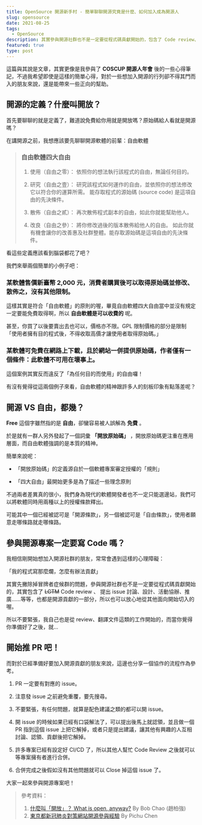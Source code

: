 ```yaml
---
title: OpenSource 開源新手村 - 簡單聊聊開源究竟是什麼、如何加入成為開源人
slug: opensource
date: 2021-08-25
tags:
  - OpenSource
description: 其實參與開源社群也不是一定要從程式碼貢獻開始的，包含了 Code review、提出 issue 討論、設計、活動協辦、推廣...等等，也都是開源貢獻的一部分，所以也可以放心地從其他面向開始切入的喔
featured: true
type: post
---
```


這篇與其說是文章，其實更像是我參與了 **COSCUP 開源人年會** 後的一些心得筆記，不過我希望即使是這樣的簡單心得，對於一些想加入開源的行列卻不得其門而入的朋友來說，還是能帶來一些正向的幫助。

## 開源的定義？什麼叫開放？

首先要聊聊的就是定義了，難道說免費給你用就是開放嗎？原始碼給人看就是開源嗎？

在講開源之前，我想應該要先聊聊開源軟體的前輩：自由軟體

> ### 自由軟體四大自由
>
> 1. 使用（自由之零）：
>   依照你的想法執行該程式的自由，無論任何目的。
> 
> 1. 研究（自由之壹）：
> 研究該程式如何運作的自由，並依照你的想法修改它以符合你的運算所需。
> 能存取程式的源始碼 (source code) 是這項自由的先決條件。
> 
> 1. 散佈（自由之貳）：
> 再次散佈程式副本的自由，如此你就能幫助他人。
> 
> 1. 改良（自由之參）：
> 將你修改過後的版本散佈給他人的自由。
> 如此你就有機會讓你的改善惠及社群整體。能存取源始碼是這項自由的先決條件。

看這些定義應該看到腦袋都花了吧？

我們來舉兩個簡單的小例子吧：

### 某軟體售價新臺幣 2,000 元，消費者購買後可以取得原始碼並修改、散佈之，沒有其他限制。

這樣其實是符合「自由軟體」的原則的喔，畢竟自由軟體四大自由當中並沒有規定一定要能免費取得啊，所以 **自由軟體是可以收費的** 呢。

甚至，你買了以後要賣出去也可以，價格亦不限。GPL 限制價格的部分是限制「使用者擁有目的程式後，不得收取高價才讓使用者取得原始碼。」


### 某軟體可免費在網路上下載，且於網站一併提供原始碼，作者僅有一個條件：**此軟體不可用在壞事上**。

這個案例其實反而違反了「為任何目的而使用」的自由囉！

有沒有覺得從這兩個例子來看，自由軟體的精神跟許多人的刻板印象有點落差呢？


## 開源 VS 自由，都幾？

**Free** 這個字雖然指的是 **自由**，卻蠻容易被人誤解為 **免費** 。

於是就有一群人另外發起了一個詞彙 **「開放原始碼」** ，開放原始碼更注重在應用層面，而自由軟體強調的是本質的精神。

簡單來說呢：

- 「開放原始碼」的定義源自於一個軟體專案審定授權的「規則」

- 「四大自由」最開始更多是為了描述一些理念原則


不過兩者差異真的很小，我們身為現代的軟體開發者也不一定只能選邊站，我們可以將軟體同時用兩種以上的授權條款釋出。

可能其中一個已經被認可是「開源條款」，另一個被認可是「自由條款」，使用者願意走哪條路就走哪條路。


## 參與開源專案一定要寫 Code 嗎？

我相信剛開始想加入開源社群的朋友，常常會遇到這樣的心理障礙：

「我的程式寫那麼爛，怎麼有辦法貢獻」

其實先撇除掉冒牌者症候群的問題，參與開源社群也不是一定要從程式碼貢獻開始的，其實包含了 ~~LGTM~~ Code review 、 提出 issue 討論、設計、活動協辦、推廣......等等，也都是開源貢獻的一部分，所以也可以放心地從其他面向開始切入的喔。

所以不要緊張，我自己也是從 review、翻譯文件這類的工作開始的，而當你覺得你準備好了之後，就...

## 開始推 PR 吧！

而對於已經準備好要加入開源貢獻的朋友來說，這邊也分享一個協作的流程作為參考。

1. PR 一定要有對應的 issue。

1. 注意發 issue 之前避免重覆，要先搜尋。

1. 不要緊張，有任何問題，就算是配色建議之類的都可以開 issue。

1. 開 issue 的時候如果已經有口袋解法了，可以提出後馬上就認領，並且做一個 PR 指到這個 issue 上把它解掉，或者只是提出建議，讓其他有興趣的人互相討論、認領、貢獻後把它解掉。

1. 許多專案已經有設定好 CI/CD 了，所以其他人幫忙 Code Review 之後就可以等專案擁有者進行合併。

1. 合併完成之後假如沒有其他問題就可以 Close 掉這個 issue 了。

大家一起來參與開源專案吧！

> 參考資料：
> 1. [什麼叫「開放」？ What is open, anyway?](https://coscup.org/2020/zh-TW/agenda/UHB7CG)
> By Bob Chao (趙柏強)
> 1. [東京都新冠肺炎對策網站開源參與經驗](https://coscup.org/2020/zh-TW/agenda/QH7QYC)
> By Pichu Chen
